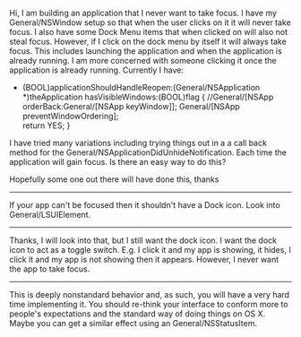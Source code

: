 Hi, I am building an application that I never want to take focus. I have my General/NSWindow setup so that when the user clicks on it it will never take focus. I also have some Dock Menu items that when clicked on will also not steal focus. However, if I click on the dock menu by itself it will always take focus. This includes launching the application and when the application is already running. I am more concerned with someone clicking it once the application is already running. Currently I have:


    
- (BOOL)applicationShouldHandleReopen:(General/NSApplication *)theApplication hasVisibleWindows:(BOOL)flag {
	//General/[NSApp orderBack:General/[NSApp keyWindow]];
	General/[NSApp preventWindowOrdering];	
	return YES;
}





I have tried many variations including trying things out in a a call back method for the General/NSApplicationDidUnhideNotification. Each time the application will gain focus. Is there an easy way to do this?

Hopefully some one out there will have done this, thanks

----
If your app can't be focused then it shouldn't have a Dock icon. Look into General/LSUIElement.


---- 

Thanks, I will look into that, but I still want the dock icon. I want the dock icon to act as a toggle switch. E.g. I click it and my app is showing, it hides, I click it and my app is not showing then it appears. However, I never want the app to take focus.

----
This is deeply nonstandard behavior and, as such, you will have a very hard time implementing it. You should re-think your interface to conform more to people's expectations and the standard way of doing things on OS X. Maybe you can get a similar effect using an General/NSStatusItem.
